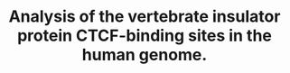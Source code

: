 ---
layout: page
title: " Analysis of the vertebrate insulator protein CTCF-binding sites in the human genome."
breadcrumb: true
categories:
    - publication
## publication related information
pub:
    authors: " Tae Hoon Kim, Ziedulla K. Abdullaev, Andrew D. Smith, Keith A. Ching, Dmitri I. Loukinov, Roland D. Green, Michael Q. Zhang, Victor V. Lobanenkov,  Bing Ren"
    journal: " Cell"
    date: 2007-03-23
    doi:  10.1016/j.cell.2006.12.048
    volume:  128
    pages:  1231--1245
    number:  6
    abstract: " Insulator elements affect gene expression by preventing the spread of heterochromatin and restricting transcriptional enhancers from activation of unrelated promoters. In vertebrates, insulator's function requires association with the CCCTC-binding factor (CTCF), a protein that recognizes long and diverse  nucleotide sequences. While insulators are critical in gene regulation, only a few have been reported. Here, we describe 13,804 CTCF-binding sites in potential  insulators of the human genome, discovered experimentally in primary human fibroblasts. Most of these sequences are located far from the transcriptional start sites, with their distribution strongly correlated with genes. The majority of them fit to a consensus motif highly conserved and suitable for predicting possible insulators driven by CTCF in other vertebrate genomes. In addition, CTCF localization is largely invariant across different cell types. Our results provide a resource for investigating insulator function and possible other general and evolutionarily conserved activities of CTCF sites.,"
---